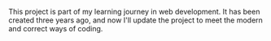 This project is part of my learning journey in web development. It has been created three years ago, and now I'll update the project to meet the modern and correct ways of coding.
